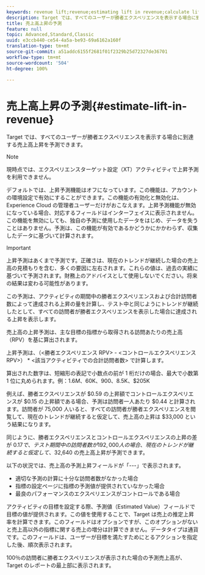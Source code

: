 ```yaml
---
keywords: revenue lift;revenue;estimating lift in revenue;calculate lift;estimated value
description: Target では、すべてのユーザーが勝者エクスペリエンスを表示する場合に到達する売上高上昇を予測できます。
title: 売上高上昇の予測
feature: null
topic: Advanced,Standard,Classic
uuid: e3ccb440-ce54-4a5a-be93-69a6162a160f
translation-type: tm+mt
source-git-commit: a51addc6155f2681f01f2329b25d72327de36701
workflow-type: tm+mt
source-wordcount: '504'
ht-degree: 100%

---
```



# 売上高上昇の予測{#estimate-lift-in-revenue}

Target では、すべてのユーザーが勝者エクスペリエンスを表示する場合に到達する売上高上昇を予測できます。

>[!NOTE]
>
>現時点では、エクスペリエンスターゲット設定（XT）アクティビティで上昇予測を利用できません。

デフォルトでは、上昇予測機能はオフになっています。この機能は、アカウントの環境設定で有効にすることができます。この機能の有効化と無効化は、Experience Cloud の管理者ユーザーだけがおこなえます。上昇予測機能が無効になっている場合、対応するフィールドはインターフェイスに表示されません。この機能を無効にしても、独自の予測に使用したデータをはじめ、データを失うことはありません。予測は、この機能が有効であるかどうかにかかわらず、収集したデータに基づいて計算されます。

>[!IMPORTANT]
>
>上昇予測はあくまで予測です。正確さは、現在のトレンドが継続した場合の売上高の見積もりを含む、多くの要因に左右されます。これらの値は、過去の実績に基づいて予測されます。財務上のアドバイスとして使用しないでください。将来の結果は変わる可能性があります。

この予測は、アクティビティの期間中の勝者エクスペリエンスおよび合計訪問者数によって達成される上昇の量を計算し、テスト中と同じようにトレンドが継続したとして、すべての訪問者が勝者エクスペリエンスを表示した場合に達成される上昇を表示します。

売上高の上昇予測は、主な目標の指標から取得される訪問あたりの売上高（RPV）を基に算出されます。

上昇予測は、（&lt;勝者エクスペリエンス RPV> - &lt;コントロールエクスペリエンス RPV>） * &lt;該当アクティビティでの合計訪問者数> で計算します。

算出された数字は、短縮形の表記で小数点の前が 1 桁だけの場合、最大で小数第 1 位に丸められます。例：$1.6M、$60K、$900、$8.5K、$205K

例えば、勝者エクスペリエンスが $0.59 の上昇額でコントロールエクスペリエンスが $0.15 の上昇額である場合、予測は訪問者一人あたり $0.44 と計算されます。訪問者が 75,000 人いると、すべての訪問者が勝者エクスペリエンスを閲覧して、現在のトレンドが継続すると仮定して、売上高の上昇は $33,000 という結果になります。

同じように、勝者エクスペリエンスとコントロールエクスペリエンスの上昇の差が $0.17 で、テスト期間中の訪問者数が 192,000 人の場合、現在のトレンドが継続すると仮定して、$32,640 の売上高上昇が予測できます。

以下の状況では、売上高の予測上昇フィールドが「---」で表示されます。

* 適切な予測の計算に十分な訪問者数がなかった場合
* 指標の設定ページに指標の予測値が提供されていなかった場合
* 最良のパフォーマンスのエクスペリエンスがコントロールである場合

アクティビティの目標を設定する際、予測値（Estimated Value）フィールドで目標の値が提供されます。この値を使用することで、Target は売上の推定上昇率を計算できます。このフィールドはオプションですが、このオプションがないと売上高以外の指標に関する売上の増分は計算できません。データタイプは通貨です。このフィールドは、ユーザーが目標を満たすためにとるアクションを指定した後、順次表示されます。

100％の訪問者に勝者エクスペリエンスが表示された場合の予測売上高が、Target のレポートの最上部に表示されます。

